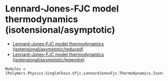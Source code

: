 # Lennard-Jones-FJC model thermodynamics (isotensional/asymptotic)

  * [Lennard-Jones-FJC model thermodynamics (isotensional/asymptotic/reduced)](../../../../../../reduced)
  * [Lennard-Jones-FJC model thermodynamics (isotensional/asymptotic/legendre)](../../../../../../legendre)

```@autodocs
Modules = [Polymers.Physics.SingleChain.Ufjc.LennardJonesFjc.Thermodynamics.Isotensional.Asymptotic]
```
